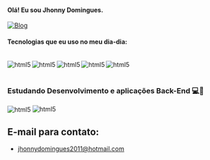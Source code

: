 #### Olá! Eu sou Jhonny Domingues.

[![Blog](https://img.shields.io/badge/LinkedIn-0077B5?style=for-the-badge&logo=linkedin&logoColor=white)](https://www.linkedin.com/in/jhonny-domingues-614bb2142/)

#### Tecnologias que eu uso no meu dia-dia:

 <div style="display: inline_block"> <br/>
  <img align="center" alt="html5" src="https://img.shields.io/badge/HTML5-E34F26?style=for-the-badge&logo=html5&logoColor=white">
<img align="left" alt="html5" src="https://img.shields.io/badge/Sass-CC6699?style=for-the-badge&logo=sass&logoColor=white">
<img align="left" alt="html5" src="https://img.shields.io/badge/CSS3-1572B6?style=for-the-badge&logo=css3&logoColor=white">
<img align="left" alt="html5" src="https://img.shields.io/badge/Bootstrap-563D7C?style=for-the-badge&logo=bootstrap&logoColor=white">
<img align="left" alt="html5" src="https://img.shields.io/badge/JavaScript-323330?style=for-the-badge&logo=javascript&logoColor=F7DF1E">

</div><br/>

<h3>
Estudando Desenvolvimento e aplicações Back-End 💻🧠 </h3><img align="center" alt="html5" src="https://img.shields.io/badge/Java-ED8B00?style=for-the-badge&logo=openjdk&logoColor=white">
<img align="" alt="html5" src="https://img.shields.io/badge/MySQL-00000F?style=for-the-badge&logo=mysql&logoColor=white">

<br>

## E-mail para contato:

- jhonnydomingues2011@hotmail.com
